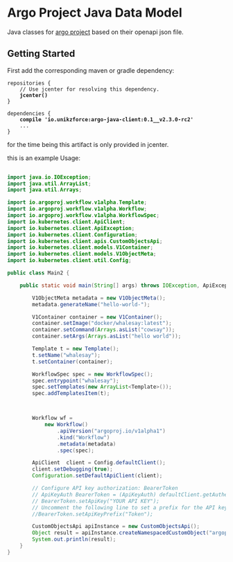 # Argo Project Java Data Model

Java classes for [argo project](https://github.com/argoproj/argo) based on their openapi json file.

## Getting Started

First add the corresponding maven or gradle dependency:
<pre>
<code>repositories {
    // Use jcenter for resolving this dependency.
    <b>jcenter()</b>
}

dependencies {
    <b>compile 'io.unikzforce:argo-java-client:0.1__v2.3.0-rc2'</b>
    ...
}</code>
</pre>
for the time being this artifact is only provided in jcenter.

this is an example Usage:
```java
	
import java.io.IOException;
import java.util.ArrayList;
import java.util.Arrays;

import io.argoproj.workflow.v1alpha.Template;
import io.argoproj.workflow.v1alpha.Workflow;
import io.argoproj.workflow.v1alpha.WorkflowSpec;
import io.kubernetes.client.ApiClient;
import io.kubernetes.client.ApiException;
import io.kubernetes.client.Configuration;
import io.kubernetes.client.apis.CustomObjectsApi;
import io.kubernetes.client.models.V1Container;
import io.kubernetes.client.models.V1ObjectMeta;
import io.kubernetes.client.util.Config;

public class Main2 {

	public static void main(String[] args) throws IOException, ApiException {

		V1ObjectMeta metadata = new V1ObjectMeta();
		metadata.generateName("hello-world-");

		V1Container container = new V1Container();
		container.setImage("docker/whalesay:latest");
		container.setCommand(Arrays.asList("cowsay"));
		container.setArgs(Arrays.asList("hello world"));

		Template t = new Template();
		t.setName("whalesay");
		t.setContainer(container);

		WorkflowSpec spec = new WorkflowSpec();
		spec.entrypoint("whalesay");
		spec.setTemplates(new ArrayList<Template>());
		spec.addTemplatesItem(t);



		Workflow wf = 
			new Workflow()
				.apiVersion("argoproj.io/v1alpha1")
				.kind("Workflow")
				.metadata(metadata)
				.spec(spec);

		ApiClient  client = Config.defaultClient();
		client.setDebugging(true);
		Configuration.setDefaultApiClient(client);

		// Configure API key authorization: BearerToken
		// ApiKeyAuth BearerToken = (ApiKeyAuth) defaultClient.getAuthentication("BearerToken");
		// BearerToken.setApiKey("YOUR API KEY");
		// Uncomment the following line to set a prefix for the API key, e.g. "Token" (defaults to null)
		//BearerToken.setApiKeyPrefix("Token");

		CustomObjectsApi apiInstance = new CustomObjectsApi();
		Object result = apiInstance.createNamespacedCustomObject("argoproj.io", "v1alpha1", "default", "workflows", wf, "true");
		System.out.println(result);
	}
}
```

